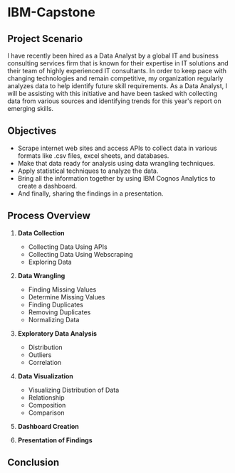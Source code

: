 # IBM-Capstone

## Project Scenario
I have recently been hired as a Data Analyst by a global IT and business consulting services firm that is known for their expertise in IT solutions and their team of highly experienced IT consultants.  In order to keep pace with changing technologies and remain competitive, my organization regularly analyzes data to help identify future skill requirements. As a Data Analyst, I will be assisting with this initiative and have been tasked with collecting data from various sources and identifying trends for this year's report on emerging skills.

## Objectives
- Scrape internet web sites and access APIs to collect data in various formats like .csv files, excel sheets, and databases.   
- Make that data ready for analysis using data wrangling techniques. 
- Apply statistical techniques to analyze the data.
- Bring all the information together by using  IBM Cognos Analytics to create a dashboard.
- And finally, sharing the findings in a presentation.

## Process Overview
1. **Data Collection**
   - Collecting Data Using APIs
   - Collecting Data Using Webscraping
   - Exploring Data

2. **Data Wrangling**
   - Finding Missing Values
   - Determine Missing Values
   - Finding Duplicates
   - Removing Duplicates
   - Normalizing Data

3. **Exploratory Data Analysis**
   - Distribution
   - Outliers
   - Correlation

4. **Data Visualization**
   - Visualizing Distribution of Data
   - Relationship
   - Composition
   - Comparison

5. **Dashboard Creation**
6. **Presentation of Findings**

## Conclusion
   
